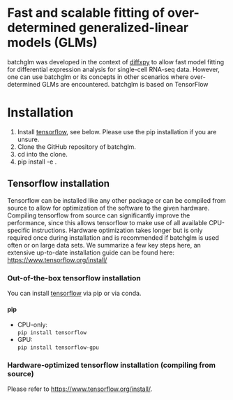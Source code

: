 
# Fast and scalable fitting of over-determined generalized-linear models (GLMs)

batchglm was developed in the context of [diffxpy](https://github.com/theislab/diffxpy) to allow fast model fitting for differential expression analysis for single-cell RNA-seq data. However, one can use batchglm or its concepts in other scenarios where over-determined GLMs are encountered. batchglm is based on TensorFlow 

# Installation
1. Install [tensorflow](https://www.tensorflow.org/install/), see below. Please use the pip installation if you are unsure.
2. Clone the GitHub repository of batchglm.
3. cd into the clone.
4. pip install -e .

## Tensorflow installation
Tensorflow can be installed like any other package or can be compiled from source to allow for optimization of the software to the given hardware. Compiling tensorflow from source can significantly improve the performance, since this allows tensorflow to make use of all available CPU-specific instructions. Hardware optimization takes longer but is only required once during installation and is recommended if batchglm is used often or on large data sets. We summarize a few key steps here, an extensive up-to-date installation guide can be found here: https://www.tensorflow.org/install/

### Out-of-the-box tensorflow installation
You can install [tensorflow](https://www.tensorflow.org/install/) via pip or via conda.

#### pip
- CPU-only: <br/>
  `pip install tensorflow`
- GPU: <br/>
  `pip install tensorflow-gpu`
  
### Hardware-optimized tensorflow installation (compiling from source)
Please refer to https://www.tensorflow.org/install/.
